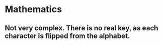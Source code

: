 # Mathematics
## Not very complex. There is no real key, as each character is flipped from the alphabet.
